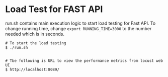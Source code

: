 # Load Test for FAST API

run.sh contains main execution logic to start load testing for Fast API. To change running time, change `export RUNNING_TIME=3000` to the number needed which is in seconds.
```
# To start the load testing
$ ./run.sh


# Tbe following is URL to view the performance metrics from locust web UI
$ http://localhost:8089/
```